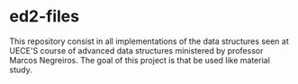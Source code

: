 # ed2-files
This repository consist in all implementations of the data structures seen at UECE'S course of advanced data structures ministered by professor Marcos Negreiros. 
The goal of this project is that be used like material study. 
